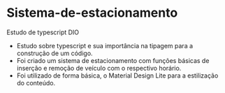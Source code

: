 # Sistema-de-estacionamento
Estudo de typescript DIO
* Estudo sobre typescript e sua importância na tipagem para a construção de um código.
* Foi criado um sistema de estacionamento com funções básicas de inserção e remoção de veículo com o respectivo horário.
* Foi utilizado de forma básica, o Material Design Lite para a estilização do conteúdo.
